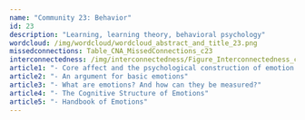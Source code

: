 ```yaml
---
name: "Community 23: Behavior"
id: 23
description: "Learning, learning theory, behavioral psychology"
wordcloud: /img/wordcloud/wordcloud_abstract_and_title_23.png
missedconnections: Table_CNA_MissedConnections_c23
interconnectedness: /img/interconnectedness/Figure_Interconnectedness_c23.png
article1: "- Core affect and the psychological construction of emotion."
article2: "- An argument for basic emotions"
article3: "- What are emotions? And how can they be measured?"
article4: "- The Cognitive Structure of Emotions"
article5: "- Handbook of Emotions"
---
```

